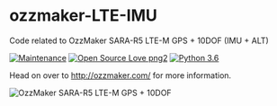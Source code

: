 # ozzmaker-LTE-IMU
Code related to OzzMaker SARA-R5 LTE-M GPS + 10DOF (IMU + ALT)




[![Maintenance](https://img.shields.io/badge/Maintained%3F-yes-green.svg)]()
[![Open Source Love png2](https://badges.frapsoft.com/os/v2/open-source.png?v=103)](https://github.com/ellerbrock/open-source-badges/)
[![Python 3.6](https://img.shields.io/badge/python-3.6-blue.svg)](https://www.python.org/downloads/release/python-360/)

Head on over to http://ozzmaker.com/ for more information.

![OzzMaker SARA-R5 LTE-M GPS + 10DOF ](https://ozzmaker.com/wp-content/uploads/2023/01/LTEFrontFeature-800.jpg "ozzmaker-LTE-IMU")
